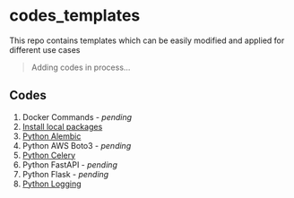 # codes_templates
This repo contains templates which can be easily modified and applied for different use cases
> Adding codes in process...


## Codes
1. Docker Commands - *pending*
2. [Install local packages](https://github.com/shaohong-g/codes_templates/tree/main/install_local_packages)
3. [Python Alembic](https://github.com/shaohong-g/codes_templates/tree/main/python_alembic)
4. Python AWS Boto3 - *pending*
5. [Python Celery](https://github.com/shaohong-g/codes_templates/tree/main/python_celery)
6. Python FastAPI - *pending*
7. Python Flask - *pending*
8. [Python Logging](https://github.com/shaohong-g/codes_templates/tree/main/logger)